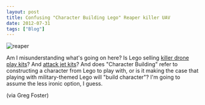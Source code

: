 ```yaml
---
layout: post
title: Confusing "Character Building Lego" Reaper killer UAV
date: 2012-07-31
tags: ["Blog"]
---
```


![](reaper.jpg "reaper")

Am I misunderstanding what's going on here? Is Lego selling [killer drone play kits](http://www.amazon.co.uk/Armed-Forces-Character-Building-Tri-Service/dp/B008N9OW6I/ref=sr_1_9?s=kids&ie=UTF8&qid=1343755489&sr=1-9)? And [attack jet kits](http://www.amazon.co.uk/Character-Building-Armed-Forces-Tornado/dp/B0055RDCW6/ref=pd_sim_sbs_k_h_b_cs_4/280-4172989-8526048)? And does "Character Building" refer to constructing a character from Lego to play with, or is it making the case that playing with military-themed Lego will "build character"? I'm going to assume the less ironic option, I guess. 

(via Greg Foster)